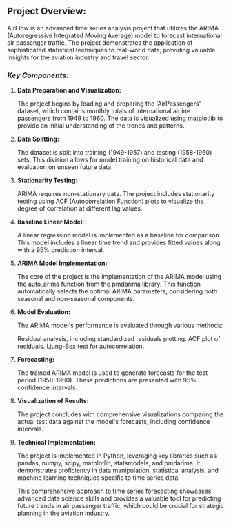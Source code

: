 ## **Project Overview:**
<p> AirFlow is an advanced time series analysis project that utilizes the ARIMA (Autoregressive Integrated Moving Average) model to forecast international air passenger traffic. The project demonstrates the application of sophisticated statistical techniques to real-world data, providing valuable insights for the aviation industry and travel sector. </p>

### *Key Components:*
<ol>
<li> <strong>Data Preparation and Visualization:</strong>

The project begins by loading and preparing the 'AirPassengers' dataset, which contains monthly totals of international airline passengers from 1949 to 1960. The data is visualized using matplotlib to provide an initial understanding of the trends and patterns. </li>


<li> <strong>Data Splitting:</strong>

The dataset is split into training (1949-1957) and testing (1958-1960) sets. This division allows for model training on historical data and evaluation on unseen future data. </li>


<li> <strong>Stationarity Testing:</strong>

ARIMA requires non-stationary data. The project includes stationarity testing using ACF (Autocorrelation Function) plots to visualize the degree of correlation at different lag values. </li>


<li> <strong>Baseline Linear Model:</strong>

A linear regression model is implemented as a baseline for comparison. This model includes a linear time trend and provides fitted values along with a 95% prediction interval. </li>


<li> <strong>ARIMA Model Implementation:</strong>

The core of the project is the implementation of the ARIMA model using the auto_arima function from the pmdarima library. This function automatically selects the optimal ARIMA parameters, considering both seasonal and non-seasonal components. </li>


<li> <strong>Model Evaluation:</strong>

The ARIMA model's performance is evaluated through various methods:
<p>Residual analysis, including standardized residuals plotting.
ACF plot of residuals.
Ljung-Box test for autocorrelation.</p></li>


<li> <strong>Forecasting:</strong>

The trained ARIMA model is used to generate forecasts for the test period (1958-1960). These predictions are presented with 95% confidence intervals.</li>


<li> <strong>Visualization of Results:</strong>

The project concludes with comprehensive visualizations comparing the actual test data against the model's forecasts, including confidence intervals. </li>


<li> <strong>Technical Implementation:</strong>

The project is implemented in Python, leveraging key libraries such as pandas, numpy, scipy, matplotlib, statsmodels, and pmdarima. It demonstrates proficiency in data manipulation, statistical analysis, and machine learning techniques specific to time series data. </li>


This comprehensive approach to time series forecasting showcases advanced data science skills and provides a valuable tool for predicting future trends in air passenger traffic, which could be crucial for strategic planning in the aviation industry.